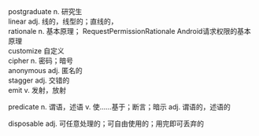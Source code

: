 postgraduate n. 研究生  
linear adj. 线的，线型的；直线的，  
rationale n. 基本原理； RequestPermissionRationale Android请求权限的基本原理  
customize 自定义  
cipher n. 密码；暗号  
anonymous adj. 匿名的  
stagger adj. 交错的  
emit v. 发射，放射

predicate n. 谓语，述语
          v. 使……基于；断言；暗示
          adj. 谓语的，述语的
          
disposable adj. 可任意处理的；可自由使用的；用完即可丢弃的